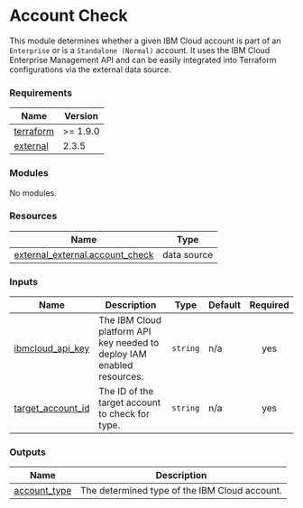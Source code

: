 # Account Check

This module determines whether a given IBM Cloud account is part of an `Enterprise` or is a `Standalone (Normal)` account.
It uses the IBM Cloud Enterprise Management API and can be easily integrated into Terraform configurations via the external data source.

<!-- BEGINNING OF PRE-COMMIT-TERRAFORM DOCS HOOK -->
### Requirements

| Name | Version |
|------|---------|
| <a name="requirement_terraform"></a> [terraform](#requirement\_terraform) | >= 1.9.0 |
| <a name="requirement_external"></a> [external](#requirement\_external) | 2.3.5 |

### Modules

No modules.

### Resources

| Name | Type |
|------|------|
| [external_external.account_check](https://registry.terraform.io/providers/hashicorp/external/2.3.5/docs/data-sources/external) | data source |

### Inputs

| Name | Description | Type | Default | Required |
|------|-------------|------|---------|:--------:|
| <a name="input_ibmcloud_api_key"></a> [ibmcloud\_api\_key](#input\_ibmcloud\_api\_key) | The IBM Cloud platform API key needed to deploy IAM enabled resources. | `string` | n/a | yes |
| <a name="input_target_account_id"></a> [target\_account\_id](#input\_target\_account\_id) | The ID of the target account to check for type. | `string` | n/a | yes |

### Outputs

| Name | Description |
|------|-------------|
| <a name="output_account_type"></a> [account\_type](#output\_account\_type) | The determined type of the IBM Cloud account. |
<!-- END OF PRE-COMMIT-TERRAFORM DOCS HOOK -->
